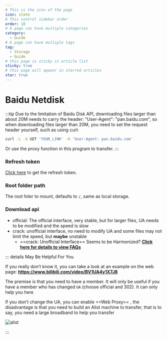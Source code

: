 ```yaml
---
# This is the icon of the page
icon: state
# This control sidebar order
order: 18
# A page can have multiple categories
category:
  - Guide
# A page can have multiple tags
tag:
  - Storage
  - Guide
# this page is sticky in article list
sticky: true
# this page will appear in starred articles
star: true
---
```


# Baidu Netdisk

:::tip
Due to the limitation of Baidu Disk API, downloading files larger than about 20M needs to carry the header: "User-Agent": "pan.baidu.com", so when downloading files larger than 20M, you need to set the request header yourself, such as using curl:
```bash
curl -L -X GET 'YOUR_LINK' -H 'User-Agent: pan.baidu.com'
```
Or use the proxy function in this program to transfer.
:::

### Refresh token
[Click here](https://openapi.baidu.com/oauth/2.0/authorize?response_type=code&client_id=iYCeC9g08h5vuP9UqvPHKKSVrKFXGa1v&redirect_uri=https://tool.nn.ci/baidu/callback&scope=basic,netdisk&qrcode=1) to get the refresh token.

### Root folder path
The root foler to mount, defaults to `/`, same as local storage.

### Download api
- official: The official interface, very stable, but for larger files, UA needs to be modified and the speed is slow
- crack: unofficial interface, no need to modify UA and some files may not limit the speed, but **maybe** unstable
  - ==crack: Unofficial Interface== Seems to be Harmonized? [**Click here for details to view FAQs**](../../faq/why.md#baidu-cloud-disk-unofficial-download-error-appears-hit-black-userlist-hit-illegal-dlna)




::: details May Be Helpful For You

If you really don’t know it, you can take a look at an example on the web page: **https://www.bilibili.com/video/BV1UA4y1X7J8**

The premise is that you need to have a member. It will only be useful if you have a member who has changed `UA` (choose official and 302). It can only help you here

If you don’t change the UA, you can enable ==Web Proxy== , the disadvantage is that you need to build an Alist machine to transfer, that is to say, you need a large broadband to help you transfer

![alist](/img/drivers/baidu/bdUA.png)

:::